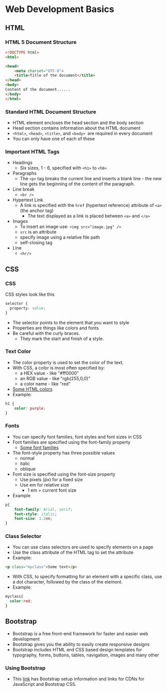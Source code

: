 # Web Development Basics

## HTML
### HTML 5 Document Structure
```html
<!DOCTYPE html>
<html>

<head>
    <meta charset="UTF-8">
    <title>Title of the document</title>
</head>
<body>
Content of the document......
</body>
</html>
```

### Standard HTML Document Structure
- HTML element encloses the head section and the body section
- Head section contains information about the HTML document
- `<html>`, `<head>`, `<title>`, and `<body> `are required  in every document
- You can only have one of each of these

### Important HTML Tags
- Headings
  - Six sizes, 1 - 6, specified with `<h1>` to `<h6>`
- Paragraphs
  - The `<p>` tag breaks the current line and inserts a blank line - the new line gets the beginning of the content of the paragraph.
- Line break
  - `<br />`
- Hypertext Link
  - A link is specified with the `href` (hypertext reference) attribute of `<a>` (the anchor tag)
    - The text displayed as a link is placed between `<a>` and `</a>`
- Images
  - To insert an image use:
`<img src="image.jpg" />`
  - `src` is an attribute
  - specify image using a relative file path
  - self-closing tag
- Line
  - `<hr/>`

## CSS

### CSS
CSS styles look like this
```CSS
selector {
  property: value;
}
```
- The selector points to the element that you want to style
- Properties are things like colors and fonts
- Be careful with the curly braces.
  - They mark the start and finish of a style.

### Text Color
- The color property is used to set the color of the text.
- With CSS, a color is most often specified by:
  - a HEX value - like "#ff0000"
  - an RGB value - like "rgb(255,0,0)"
  - a color name - like "red"
- [Some HTML colors](http://www.w3.org/TR/css3-color/#svg-color)
- Example:

```CSS
h1 {
    color: purple;
}
```

### Fonts
- You can specify font families, font styles and font sizes in CSS
- Font families are specified using the font-family property
  - [Some font families](http://www.w3.org/TR/CSS21/fonts.html#ge)
- The font-style property has three  possible values
  - normal
  - italic
  - oblique
- Font size is specified using the font-size property
  - Use pixels (px) for a fixed size
  - Use em for relative size
    - 1 em = current font size
- Example

```CSS
p{
    font-family: Arial, serif;
    font-style: italic;
    font-size: 1.2em;
}
```

### Class Selector
- You can use class selectors are used to specify elements on a page
- Use the class attribute of  the HTML  tag to set the attribute
- Example:

```HTML
<p class="myclass">Some text</p>
```
- With CSS, to specify formatting for an element with a specific class, use a dot character, followed by the class of the element.
- Example:

```CSS
myclass{
  color:red;
}
```

## Bootstrap
- Bootstrap is a free front-end framework for faster and easier web development
- Bootstrap gives you the ability to easily create responsive designs
- Bootstrap includes HTML and CSS based design templates for typography, forms, buttons, tables, navigation, images and many other

### Using Bootstrap

- This [link](https://getbootstrap.com/docs/5.0/getting-started/introduction/) has Bootstrap setup information and links for CDNs for JavaScript and Bootstrap CSS.
